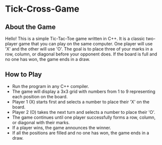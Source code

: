 ﻿# Tick-Cross-Game
 ## About the Game
 Hello! This is a simple Tic-Tac-Toe game written in C++. It is a classic two-player game that you can play on the same computer. One player will use 'X' and the other will use 'O'. The goal is to place three of your marks in a row, column, or diagonal before your opponent does. If the board is full and no one has won, the game ends in a draw.
 ## How to Play
- Run the program in any C++ compiler.
- The game will display a 3x3 grid with numbers from 1 to 9 representing each position on the board.
- Player 1 (X) starts first and selects a number to place their 'X' on the board.
- Player 2 (O) takes the next turn and selects a number to place their 'O'.
- The game continues until one player successfully forms a row, column, or diagonal with their marks.
- If a player wins, the game announces the winner.
- If all the positions are filled and no one has won, the game ends in a draw.

